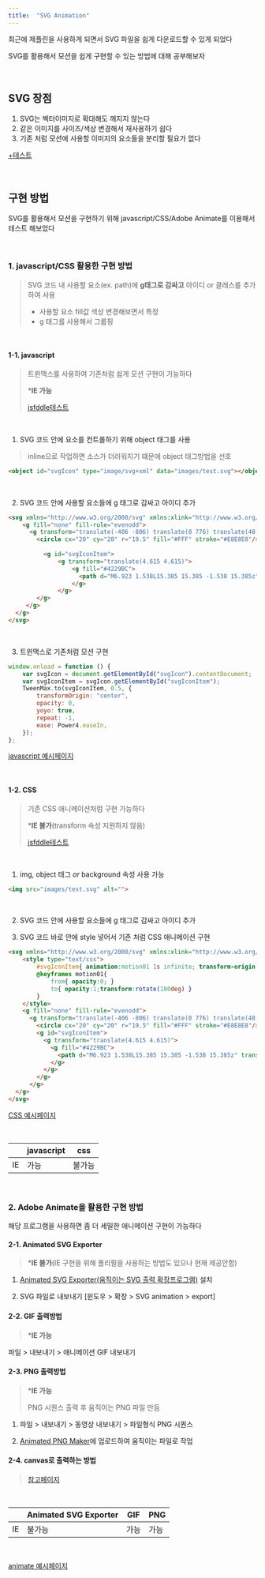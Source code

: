 ```yaml
---
title:  "SVG Animation"
---
```




최근에 제플린을 사용하게 되면서 SVG 파일을 쉽게 다운로드할 수 있게 되었다

SVG를 활용해서 모션을 쉽게 구현할 수 있는 방법에 대해 공부해보자

<br>

## SVG 장점

1.  SVG는 벡터이미지로 확대해도 깨지지 않는다
2.  같은 이미지를 사이즈/색상 변경해서 재사용하기 쉽다
3.  기존 처럼 모션에 사용할 이미지의 요소들을 분리할 필요가 없다

[+테스트](http://code.d2.co.kr/2020/skt_tplace/tablet/plan/images/svg_icon/icon_logo.svg)

<br>

## 구현 방법

SVG를 활용해서 모션을 구현하기 위해 javascript/CSS/Adobe Animate를 이용해서 테스트 해보았다



<br>

### 1. javascript/CSS 활용한 구현 방법

> SVG 코드 내 사용할 요소(ex. path)에 **g태그로 감싸고** 아이디 or 클래스를 추가하여 사용
>
> - 사용할 요소 fill값 색상 변경해보면서 특정
> - g 태그를 사용해서 그룹핑
>

<br>

####  1-1. javascript

> 트윈맥스를 사용하여 기존처럼 쉽게 모션 구현이 가능하다
>
> ***IE 가능**
>
> [jsfddle테스트](https://jsfiddle.net/hyokim/u1tzres2/)

<br>

1) SVG 코드 안에 요소를 컨트롤하기 위해 object 태그를 사용

> inline으로 작업하면 소스가 더러워지기 떄문에 object 태그방법을 선호

```html
<object id="svgIcon" type="image/svg+xml" data="images/test.svg"></object>
```

<br>

2) SVG 코드 안에 사용할 요소들에 g 태그로 감싸고 아이디 추가

```html
<svg xmlns="http://www.w3.org/2000/svg" xmlns:xlink="http://www.w3.org/1999/xlink" width="200" height="200" viewBox="0 0 40 40">
    <g fill="none" fill-rule="evenodd">
      <g transform="translate(-406 -806) translate(0 776) translate(48 30) translate(302) translate(56)">
        <circle cx="20" cy="20" r="19.5" fill="#FFF" stroke="#E8E8E8"/>
        
          <g id="svgIconItem">
              <g transform="translate(4.615 4.615)">
                  <g fill="#4229BC">
                    <path d="M6.923 1.538L15.385 15.385 -1.538 15.385z" transform="translate(10 6.923) rotate(90 6.923 8.462)"/>
                  </g>
              </g>
        </g>
     </g>
  </g>
</svg>
```

<br>

3) 트윈맥스로 기존처럼 모션 구현

```javascript
window.onload = function () {
	var svgIcon = document.getElementById("svgIcon").contentDocument;
	var svgIconItem = svgIcon.getElementById("svgIconItem");
	TweenMax.to(svgIconItem, 0.5, {
		transformOrigin: "center",
		opacity: 0,
		yoyo: true,
		repeat: -1,
		ease: Power4.easeIn,
	});
};
```

[javascript 예시페이지](https://kimhyoyeong.github.io/tech/assets/html/svg_tweenmax_motion.html)

<br>

#### 1-2. CSS 

> 기존 CSS 애니메이션처럼 구현 가능하다
>
> ***IE 불가**(transform 속성 지원하지 않음)
>
> [jsfddle테스트](https://jsfiddle.net/hyokim/wzv902rL/)

<br>

1) img, object 태그 *or* background 속성 사용 가능

```html
<img src="images/test.svg" alt="">
```

<br>

2) SVG 코드 안에 사용할 요소들에 g 태그로 감싸고 아이디 추가

3) SVG 코드 바로 안에 style 넣어서 기존 처럼 CSS 애니메이션 구현

```html
<svg xmlns="http://www.w3.org/2000/svg" xmlns:xlink="http://www.w3.org/1999/xlink" width="200" height="200" viewBox="0 0 40 40">
    <style type="text/css">
        #svgIconItem{ animation:motion01 1s infinite; transform-origin:50% 50%}
        @keyframes motion01{
            from{ opacity:0; }
            to{ opacity:1;transform:rotate(180deg) }
        }
    </style>
    <g fill="none" fill-rule="evenodd">
      <g transform="translate(-406 -806) translate(0 776) translate(48 30) translate(302) translate(56)">
        <circle cx="20" cy="20" r="19.5" fill="#FFF" stroke="#E8E8E8"/>
        <g id="svgIconItem">
          <g transform="translate(4.615 4.615)">
            <g fill="#4229BC">
              <path d="M6.923 1.538L15.385 15.385 -1.538 15.385z" transform="translate(10 6.923) rotate(90 6.923 8.462)"/>
            </g>
          </g>
        </g>
      </g>
  </g>
</svg>
```

[CSS 예시페이지](https://kimhyoyeong.github.io/tech/assets/html/svg_css_motion.html)

<br>

|      | javascript | css    |
| ---- | ---------- | ------ |
| IE   | 가능       | 불가능 |

<br>

### 2. Adobe Animate을 활용한 구현 방법

해당 프로그램을 사용하면 좀 더 세밀한 애니메이션 구현이 가능하다 



#### 2-1. Animated SVG Exporter

> ***IE 불가**(IE 구현을 위해 폴리필을 사용하는 방법도 있으나 현재 제공안함)

1) [Animated SVG Exporter(움직이는 SVG 출력 확장프로그램)](https://exchange.adobe.com/creativecloud.details.7232.animated-svg-exporter.html) 설치

2) SVG 파일로 내보내기 [윈도우 > 확장 > SVG animation > export]



#### 2-2. GIF  출력방법

> ***IE 가능**

파일 > 내보내기 > 애니메이션 GIF 내보내기



#### 2-3. PNG 출력방법

> ***IE 가능**
>
> PNG 시퀀스 출력 후 움직이는 PNG 파일 만듬

1) 파일 > 내보내기 > 동영상 내보내기 > 파일형식 PNG 시퀀스

2) [Animated PNG Maker](https://ezgif.com/apng-maker)에  업로드하여 움직이는 파일로 작업 



#### 2-4. canvas로 출력하는 방법

> [참고페이지](https://helpx.adobe.com/kr/animate/using/creating-publishing-html5-canvas-document.html)

<br>

|      | Animated SVG Exporter | GIF  | PNG  |
| ---- | --------------------- | ---- | ---- |
| IE   | 불가능                | 가능 | 가능 |

<br>

[animate 예시페이지](https://kimhyoyeong.github.io/tech/assets/html/svg_animate_motion.html)